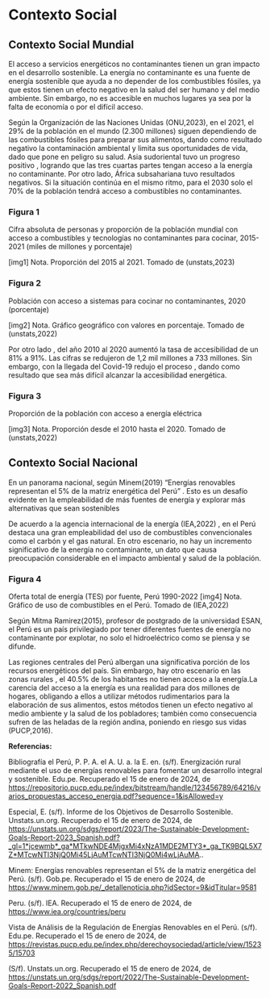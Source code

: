# Contexto Social

## Contexto Social Mundial 

El acceso a servicios energéticos no contaminantes tienen un gran impacto en el desarrollo sostenible. La energía no contaminante es una fuente de energía sostenible que ayuda a no depender de los combustibles fósiles, ya que estos tienen un efecto negativo en la salud del ser humano y del medio ambiente. Sin embargo, no es accesible en muchos lugares ya sea por la falta de economía o por el difícil acceso. 

Según la Organización de las Naciones Unidas (ONU,2023), en el 2021, el 29% de la población en el mundo (2.300 millones) siguen dependiendo de las combustibles fósiles para preparar sus alimentos, dando como resultado negativo la contaminación ambiental y limita sus oportunidades de vida, dado que pone en peligro su salud. Asia sudoriental tuvo un progreso positivo , logrando que las tres cuartas partes tengan acceso a la energía no contaminante. Por otro lado, África subsahariana tuvo resultados negativos. Si la situación continúa en el mismo ritmo, para el 2030 solo el 70% de la población tendrá acceso a combustibles no contaminantes.


### Figura 1

Cifra absoluta de personas y proporción de la población mundial con acceso a
combustibles y tecnologías no contaminantes para cocinar, 2015-2021
(miles de millones y porcentaje)

[img1]
Nota. Proporción del 2015 al 2021. Tomado de (unstats,2023)

### Figura 2

Población con acceso a sistemas para cocinar no contaminantes, 2020
(porcentaje)

[img2]
Nota. Gráfico geográfico con valores en porcentaje. Tomado de (unstats,2022)

Por otro lado , del año 2010 al 2020 aumentó la tasa de accesibilidad de un 81% a 91%. Las cifras se redujeron de 1,2 mil millones a 733 millones. Sin embargo, con la llegada del Covid-19 redujo el proceso , dando como resultado que sea más difícil alcanzar la accesibilidad energética.

### Figura 3

Proporción de la población con acceso a energía eléctrica

[img3]
Nota. Proporción desde el 2010 hasta el 2020. Tomado de (unstats,2022)

## Contexto Social Nacional

En un panorama nacional, según Minem(2019) “Energías renovables representan el 5% de la matriz energética del Perú” . Esto es un desafío evidente en la empleabilidad de más fuentes de energía y explorar más alternativas que sean sostenibles 

De acuerdo a la agencia internacional de la energía (IEA,2022) , en el Perú destaca una gran empleabilidad del uso de combustibles convencionales como el carbón y el gas natural. En otro escenario, no hay un incremento significativo de la energía no contaminante, un dato que causa preocupación considerable en el impacto ambiental y salud de la población.

### Figura 4


Oferta total de energía (TES) por fuente, Perú 1990-2022
[img4]
Nota. Gráfico de uso de combustibles en el Perú. Tomado de (IEA,2022)


Según Mitma Ramirez(2015), profesor de postgrado de la universidad ESAN, el Perú es un país privilegiado por tener diferentes fuentes de energía no contaminante por explotar, no solo el hidroeléctrico como se piensa y se difunde.

Las regiones centrales del Perú albergan una significativa porción de los recursos energéticos del país. Sin embargo, hay otro escenario en las zonas rurales , el 40.5% de los habitantes no tienen acceso a la energía.La carencia del acceso a la energía es una realidad para dos millones de hogares, obligando a ellos a utilizar métodos rudimentarios para la elaboración de sus alimentos, estos métodos tienen un efecto negativo al medio ambiente y la salud de los pobladores; también como consecuencia sufren de las heladas de la región andina, poniendo en riesgo sus vidas (PUCP,2016).


**Referencias:**


Bibliografía
el Perú, P. P. A. el A. U. a. la E. en. (s/f). Energización rural mediante el uso de energías renovables para fomentar un desarrollo integral y sostenible. Edu.pe. Recuperado el 15 de enero de 2024, de https://repositorio.pucp.edu.pe/index/bitstream/handle/123456789/64216/varios_propuestas_acceso_energia.pdf?sequence=1&isAllowed=y

Especial, E. (s/f). Informe de los Objetivos de Desarrollo Sostenible. Unstats.un.org. Recuperado el 15 de enero de 2024, de https://unstats.un.org/sdgs/report/2023/The-Sustainable-Development-Goals-Report-2023_Spanish.pdf?_gl=1*jcewmb*_ga*MTkwNDE4MjgxMi4xNzA1MDE2MTY3*_ga_TK9BQL5X7Z*MTcwNTI3NjQ0Mi45LjAuMTcwNTI3NjQ0Mi4wLjAuMA..

Minem: Energías renovables representan el 5% de la matriz energética del Perú. (s/f). Gob.pe. Recuperado el 15 de enero de 2024, de https://www.minem.gob.pe/_detallenoticia.php?idSector=9&idTitular=9581

Peru. (s/f). IEA. Recuperado el 15 de enero de 2024, de https://www.iea.org/countries/peru

Vista de Análisis de la Regulación de Energías Renovables en el Perú. (s/f). Edu.pe. Recuperado el 15 de enero de 2024, de https://revistas.pucp.edu.pe/index.php/derechoysociedad/article/view/15235/15703

(S/f). Unstats.un.org. Recuperado el 15 de enero de 2024, de https://unstats.un.org/sdgs/report/2022/The-Sustainable-Development-Goals-Report-2022_Spanish.pdf


